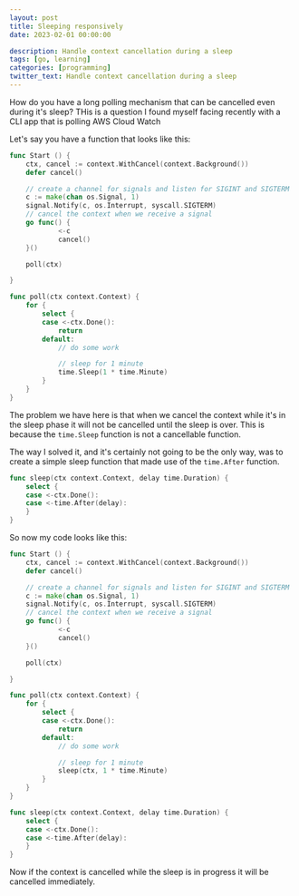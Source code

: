 ```yaml
---
layout: post
title: Sleeping responsively
date: 2023-02-01 00:00:00

description: Handle context cancellation during a sleep
tags: [go, learning]
categories: [programming]
twitter_text: Handle context cancellation during a sleep
---
```


How do you have a long polling mechanism that can be cancelled even during it's sleep? THis is a question I found myself facing recently with a CLI app that is polling AWS Cloud Watch

Let's say you have a function that looks like this:

```go
func Start () {
    ctx, cancel := context.WithCancel(context.Background())
    defer cancel()

    // create a channel for signals and listen for SIGINT and SIGTERM
    c := make(chan os.Signal, 1)
	signal.Notify(c, os.Interrupt, syscall.SIGTERM)
    // cancel the context when we receive a signal
	go func() {
			<-c
			cancel()
	}()

    poll(ctx)

}

func poll(ctx context.Context) {
    for {
        select {
        case <-ctx.Done():
            return
        default:
            // do some work

            // sleep for 1 minute
            time.Sleep(1 * time.Minute)
        }
    }
}
```

The problem we have here is that when we cancel the context while it's in the sleep phase it will not be cancelled until the sleep is over. This is because the `time.Sleep` function is not a cancellable function.

The way I solved it, and it's certainly not going to be the only way, was to create a simple sleep function that made use of the `time.After` function.

```go
func sleep(ctx context.Context, delay time.Duration) {
	select {
	case <-ctx.Done():
	case <-time.After(delay):
	}
}
```

So now my code looks like this:

```go
func Start () {
    ctx, cancel := context.WithCancel(context.Background())
    defer cancel()

    // create a channel for signals and listen for SIGINT and SIGTERM
    c := make(chan os.Signal, 1)
	signal.Notify(c, os.Interrupt, syscall.SIGTERM)
    // cancel the context when we receive a signal
	go func() {
			<-c
			cancel()
	}()

    poll(ctx)

}

func poll(ctx context.Context) {
    for {
        select {
        case <-ctx.Done():
            return
        default:
            // do some work

            // sleep for 1 minute
            sleep(ctx, 1 * time.Minute)
        }
    }
}

func sleep(ctx context.Context, delay time.Duration) {
	select {
	case <-ctx.Done():
	case <-time.After(delay):
	}
}
```

Now if the context is cancelled while the sleep is in progress it will be cancelled immediately.
